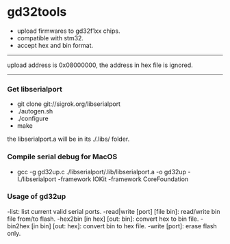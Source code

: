 # gd32tools

- upload firmwares to gd32f1xx chips.
- compatible with stm32.
- accept hex and bin format.

----------------------------

upload address is 0x08000000, the address in hex file is ignored.

----------------------------

### Get libserialport

- git clone git://sigrok.org/libserialport
- ./autogen.sh
- ./configure
- make

the libserialport.a will be in its ./.libs/ folder.


### Compile serial debug for MacOS

- gcc -g gd32up.c ./libserialport/.lib/libserialport.a -o gd32up -I./libserialport -framework IOKit -framework CoreFoundation


### Usage of gd32up

-list: list current valid serial ports.
-read|write [port] [file bin]: read/write bin file from/to flash.
-hex2bin [in hex] [out: bin]: convert hex to bin file.
-bin2hex [in bin] [out: hex]: convert bin to hex file.
-write [port]: erase flash only.


